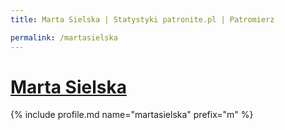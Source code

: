 ```yaml
---
title: Marta Sielska | Statystyki patronite.pl | Patromierz

permalink: /martasielska
---
```


# [Marta Sielska](https://patronite.pl/martasielska)

{% include profile.md name="martasielska" prefix="m" %}
